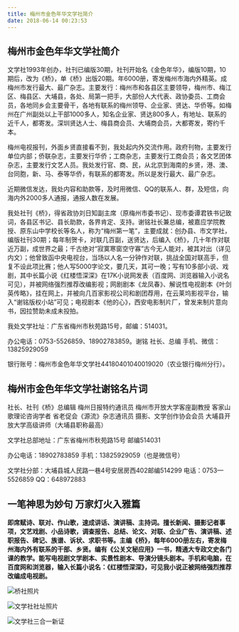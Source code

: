 ```yaml
---
title: 梅州市金色年华文学社简介
date: 2018-06-14 00:23:53
---
```




## 梅州市金色年华文学社简介

文学社1993年创办，社刊已编版30期，社刊开始名《金色年华》，编版10期，10期后，改为《桥》，单《桥》出版20期。年6000册，寄发梅州市海内外精英。成梅州市发行最大、最广杂志。主要发行：梅州市和各县区主要领导，梅州市、梅江区、梅县区、大埔县，各处、局第一把手，大部份人大代表、政协委员、工商会员，各地同乡会主要骨干，各地有联系的梅州领导、企业家、贤达、华侨等。如梅州在广州副处以上干部1000多人，知名企业家、贤达800多人，有地址、联系的近千人，都寄发。深圳贤达人士、梅县商会员、大埔商会员，大都寄发，寄约千本。

梅州电视报刊，外面乡贤直接看不到，我处起内外交流作用。政府刊物，主要发行单位内部；侨联杂志，主要发行华侨；工商杂志，主要发行工商会员；各文艺团体杂志，主要发行文艺人员。我处发行官、商、民，从北京到海南的乡贤，港、澳、台同胞，新、马、泰等华侨，有联系的都寄发。所以是发行最大、最广杂志。

近期微信发达，我处内容和助款等，及时用微信、QQ的联系人、群，及短信，向海内外2000多人通报，通报人数在发展。

我处社刊《桥》，得省政协刘日知副主席（原梅州市委书记）、现市委谭君铁书记致词，各县区书记、县长助款，各界肯定、支持。谢铭社长兼总编，被嘉应学院教授、原东山中学校长等名人，称为“梅州第一笔”，主要成就：创办县、市文学社，编版社刊30期；每年制贺卡，对联几百副，送贤达，后编入《桥》，几十年作对联近万副，成世界之最；千古绝对“寂寞寒窗空守寡”古今无人能对，被其对出（详见内文）；他曾致函中央电视台，当场以人名一分钟作对联，挑战全国对联高手，但复不设此项比赛；他人写5000字论文，要几天，其可一晚；写有10多部小说、戏剧，其中长篇小说《红楼悟深深》在17K小说网发表（百度网、浏览器输入小说名可见），并被网络强烈推荐改编影视；网剧剧本《龙凤春》、解说性电视剧本《叶剑英传略》，挂在网上，并被向几百家影视公司和剧团荐用，在云莱坞影视平台，输入“谢铭版权小站”可见；电视剧本《他的心》，西安电影制片厂，曾发来制片意向书，因拉赞助未成未投拍。

我处文学社址：广东省梅州市秋苑路15号，邮编：514031。

办公电话：0753-5526859、18902783859。谢铭 社长、总编 手机、微信：13825929059

银行账号：梅州市金色年华文学社44180401040019020（农业银行梅州分行）。


## 梅州市金色年华文学社谢铭名片词

社长、社刊《桥》总编辑  梅州日报特约通讯员
梅州市开放大学客座副教授  客家山歌理论咨询学者
省老促会《源流》杂志通讯员   摄影、文学创作协会会员
大埔县开放大学高级讲师（大埔县职称最高）

文学社总部地址：广东省梅州市秋苑路15号 邮编514031

办公电话：18902783859  手机：13825929059（也是微信号）

文学社分部：大埔县城人民路一巷4号安居房西402邮编514299   电话：0753—5526859   QQ：648972883

## 一笔神思为妙句  万家灯火入雅篇

__即席赋诗、联对、作山歌，速成讲话、演讲稿、主持词。擅长新闻、摄影记者事项，文艺戏剧、小品诗歌，调查报告、总结、论文、对联、企业广告、演讲稿、述职报告、碑记、族谱、诉状、求职书等。主编《桥》，每年6000册左右，寄发梅州海内外有联系的干部、乡贤。编有《公关文秘应用》一书，精通大专政文史各门课的教学。能写电视剧文学剧本、实景性剧本、导演分镜头剧本。手机和电脑，在百度网和浏览器，输入长篇小说名：《红楼悟深深》，可见我小说正被网络强烈推荐改编成电视剧。__


![桥社照片](/qiao/images/桥社照片.jpg)

![文学社社址照片](/qiao/images/文学社社址照片.jpg)

![文学社三合一新证](/qiao/images/文学社三合一新证.jpg)

